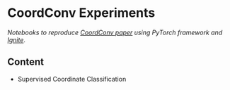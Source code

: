 # CoordConv Experiments

*Notebooks to reproduce [CoordConv paper](https://arxiv.org/abs/1807.03247) using PyTorch framework and [Ignite](https://github.com/pytorch/ignite)*.

## Content

- Supervised Coordinate Classification
